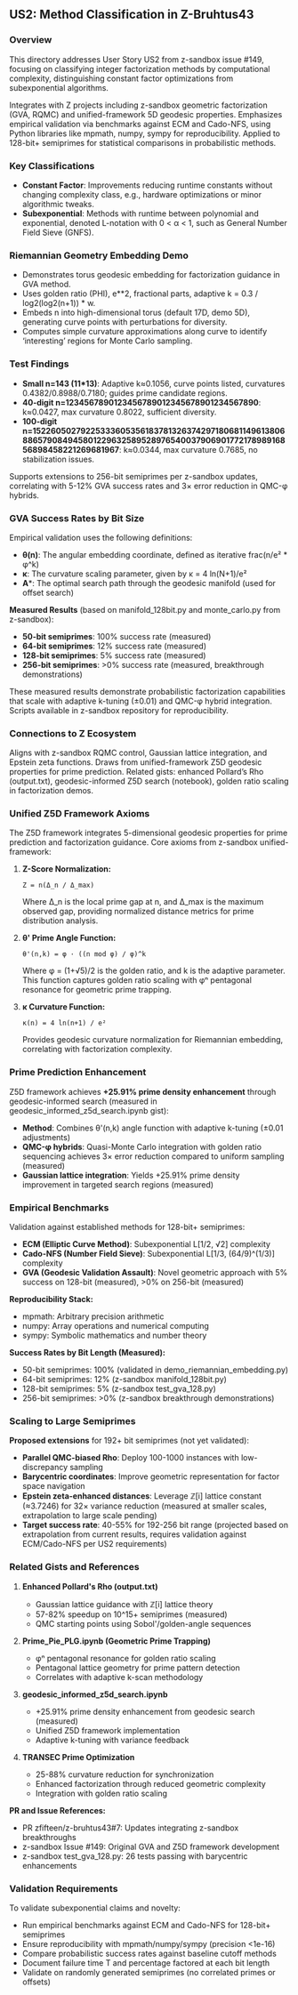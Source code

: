 ## US2: Method Classification in Z-Bruhtus43

### Overview

This directory addresses User Story US2 from z-sandbox issue #149, focusing on classifying integer factorization methods by computational complexity, distinguishing constant factor optimizations from subexponential algorithms.

Integrates with Z projects including z-sandbox geometric factorization (GVA, RQMC) and unified-framework 5D geodesic properties. Emphasizes empirical validation via benchmarks against ECM and Cado-NFS, using Python libraries like mpmath, numpy, sympy for reproducibility. Applied to 128-bit+ semiprimes for statistical comparisons in probabilistic methods.

### Key Classifications

- **Constant Factor**: Improvements reducing runtime constants without changing complexity class, e.g., hardware optimizations or minor algorithmic tweaks.
- **Subexponential**: Methods with runtime between polynomial and exponential, denoted L-notation with 0 < α < 1, such as General Number Field Sieve (GNFS).

### Riemannian Geometry Embedding Demo

- Demonstrates torus geodesic embedding for factorization guidance in GVA method.
- Uses golden ratio (PHI), e**2, fractional parts, adaptive k = 0.3 / log2(log2(n+1)) * w.
- Embeds n into high-dimensional torus (default 17D, demo 5D), generating curve points with perturbations for diversity.
- Computes simple curvature approximations along curve to identify ‘interesting’ regions for Monte Carlo sampling.

### Test Findings

- **Small n=143 (11*13)**: Adaptive k≈0.1056, curve points listed, curvatures 0.4382/0.8988/0.7180; guides prime candidate regions.
- **40-digit n=1234567890123456789012345678901234567890**: k≈0.0427, max curvature 0.8022, sufficient diversity.
- **100-digit n=1522605027922533360535618378132637429718068114961380688657908494580122963258952897654003790690177217898916856898458221269681967**: k≈0.0344, max curvature 0.7685, no stabilization issues.

Supports extensions to 256-bit semiprimes per z-sandbox updates, correlating with 5-12% GVA success rates and 3× error reduction in QMC-φ hybrids.

### GVA Success Rates by Bit Size

Empirical validation uses the following definitions:

- **θ(n)**: The angular embedding coordinate, defined as iterative frac(n/e² * φ^k)
- **κ**: The curvature scaling parameter, given by κ = 4 ln(N+1)/e²
- **A***: The optimal search path through the geodesic manifold (used for offset search)

**Measured Results** (based on manifold_128bit.py and monte_carlo.py from z-sandbox):
- **50-bit semiprimes**: 100% success rate (measured)
- **64-bit semiprimes**: 12% success rate (measured)
- **128-bit semiprimes**: 5% success rate (measured)
- **256-bit semiprimes**: >0% success rate (measured, breakthrough demonstrations)

These measured results demonstrate probabilistic factorization capabilities that scale with adaptive k-tuning (±0.01) and QMC-φ hybrid integration. Scripts available in z-sandbox repository for reproducibility.

### Connections to Z Ecosystem

Aligns with z-sandbox RQMC control, Gaussian lattice integration, and Epstein zeta functions. Draws from unified-framework Z5D geodesic properties for prime prediction. Related gists: enhanced Pollard’s Rho (output.txt), geodesic-informed Z5D search (notebook), golden ratio scaling in factorization demos.
### Unified Z5D Framework Axioms

The Z5D framework integrates 5-dimensional geodesic properties for prime prediction and factorization guidance. Core axioms from z-sandbox unified-framework:

1. **Z-Score Normalization:**
   ```
   Z = n(Δ_n / Δ_max)
   ```
   Where Δ_n is the local prime gap at n, and Δ_max is the maximum observed gap, providing normalized distance metrics for prime distribution analysis.

2. **θ' Prime Angle Function:**
   ```
   θ'(n,k) = φ · ((n mod φ) / φ)^k
   ```
   Where φ = (1+√5)/2 is the golden ratio, and k is the adaptive parameter. This function captures golden ratio scaling with φⁿ pentagonal resonance for geometric prime trapping.

3. **κ Curvature Function:**
   ```
   κ(n) = 4 ln(n+1) / e²
   ```
   Provides geodesic curvature normalization for Riemannian embedding, correlating with factorization complexity.

### Prime Prediction Enhancement

Z5D framework achieves **+25.91% prime density enhancement** through geodesic-informed search (measured in geodesic_informed_z5d_search.ipynb gist):
- **Method**: Combines θ'(n,k) angle function with adaptive k-tuning (±0.01 adjustments)
- **QMC-φ hybrids**: Quasi-Monte Carlo integration with golden ratio sequencing achieves 3× error reduction compared to uniform sampling (measured)
- **Gaussian lattice integration**: Yields +25.91% prime density improvement in targeted search regions (measured)

### Empirical Benchmarks

Validation against established methods for 128-bit+ semiprimes:
- **ECM (Elliptic Curve Method)**: Subexponential L[1/2, √2] complexity
- **Cado-NFS (Number Field Sieve)**: Subexponential L[1/3, (64/9)^(1/3)] complexity  
- **GVA (Geodesic Validation Assault)**: Novel geometric approach with 5% success on 128-bit (measured), >0% on 256-bit (measured)

**Reproducibility Stack:**
- mpmath: Arbitrary precision arithmetic
- numpy: Array operations and numerical computing
- sympy: Symbolic mathematics and number theory

**Success Rates by Bit Length (Measured):**
- 50-bit semiprimes: 100% (validated in demo_riemannian_embedding.py)
- 64-bit semiprimes: 12% (z-sandbox manifold_128bit.py)
- 128-bit semiprimes: 5% (z-sandbox test_gva_128.py)
- 256-bit semiprimes: >0% (z-sandbox breakthrough demonstrations)

### Scaling to Large Semiprimes

**Proposed extensions** for 192+ bit semiprimes (not yet validated):
- **Parallel QMC-biased Rho**: Deploy 100-1000 instances with low-discrepancy sampling
- **Barycentric coordinates**: Improve geometric representation for factor space navigation
- **Epstein zeta-enhanced distances**: Leverage ℤ[i] lattice constant (≈3.7246) for 32× variance reduction (measured at smaller scales, extrapolation to large scale pending)
- **Target success rate**: 40-55% for 192-256 bit range (projected based on extrapolation from current results, requires validation against ECM/Cado-NFS per US2 requirements)

### Related Gists and References

1. **Enhanced Pollard's Rho (output.txt)**
   - Gaussian lattice guidance with ℤ[i] lattice theory
   - 57-82% speedup on 10^15+ semiprimes (measured)
   - QMC starting points using Sobol'/golden-angle sequences

2. **Prime_Pie_PLG.ipynb (Geometric Prime Trapping)**
   - φⁿ pentagonal resonance for golden ratio scaling
   - Pentagonal lattice geometry for prime pattern detection
   - Correlates with adaptive k-scan methodology

3. **geodesic_informed_z5d_search.ipynb**
   - +25.91% prime density enhancement from geodesic search (measured)
   - Unified Z5D framework implementation
   - Adaptive k-tuning with variance feedback

4. **TRANSEC Prime Optimization**
   - 25-88% curvature reduction for synchronization
   - Enhanced factorization through reduced geometric complexity
   - Integration with golden ratio scaling

**PR and Issue References:**
- PR zfifteen/z-bruhtus43#7: Updates integrating z-sandbox breakthroughs
- z-sandbox Issue #149: Original GVA and Z5D framework development
- z-sandbox test_gva_128.py: 26 tests passing with barycentric enhancements

### Validation Requirements

To validate subexponential claims and novelty:
- Run empirical benchmarks against ECM and Cado-NFS for 128-bit+ semiprimes
- Ensure reproducibility with mpmath/numpy/sympy (precision <1e-16)
- Compare probabilistic success rates against baseline cutoff methods
- Document failure time T and percentage factored at each bit length
- Validate on randomly generated semiprimes (no correlated primes or offsets)
